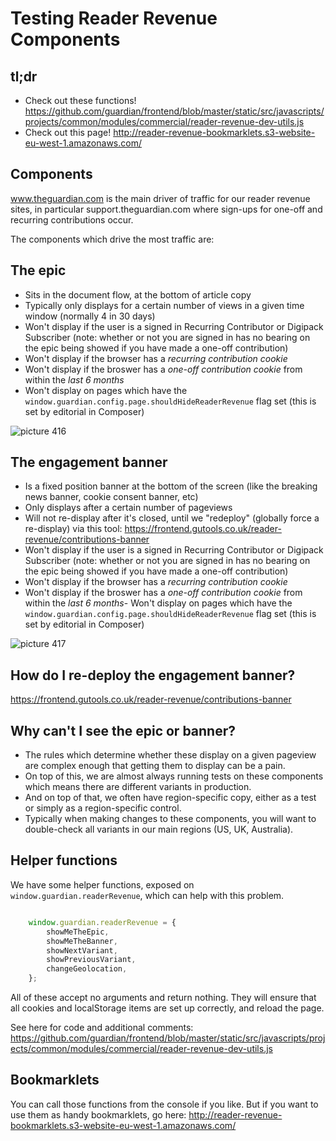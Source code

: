 Testing Reader Revenue Components
====================================

## tl;dr

- Check out these functions! https://github.com/guardian/frontend/blob/master/static/src/javascripts/projects/common/modules/commercial/reader-revenue-dev-utils.js
- Check out this page! http://reader-revenue-bookmarklets.s3-website-eu-west-1.amazonaws.com/

## Components

www.theguardian.com is the main driver of traffic for our reader revenue sites, in particular support.theguardian.com where sign-ups for one-off and recurring contributions occur.

The components which drive the most traffic are:

## The epic
- Sits in the document flow, at the bottom of article copy
- Typically only displays for a certain number of views in a given time window (normally 4 in 30 days)
- Won't display if the user is a signed in Recurring Contributor or Digipack Subscriber (note: whether or not you are signed in has no bearing on the epic being showed if you have made a one-off contribution)
- Won't display if the browser has a *recurring contribution cookie*
- Won't display if the broswer has a *one-off contribution cookie* from within the *last 6 months*
- Won't display on pages which have the `window.guardian.config.page.shouldHideReaderRevenue` flag set (this is set by editorial in Composer)

![picture 416](https://user-images.githubusercontent.com/5122968/49798164-891ad380-fd39-11e8-9835-cbd4c2050bc0.png)


## The engagement banner
- Is a fixed position banner at the bottom of the screen (like the breaking news banner, cookie consent banner, etc)
- Only displays after a certain number of pageviews
- Will not re-display after it's closed, until we "redeploy" (globally force a re-display) via this tool: https://frontend.gutools.co.uk/reader-revenue/contributions-banner
- Won't display if the user is a signed in Recurring Contributor or Digipack Subscriber (note: whether or not you are signed in has no bearing on the epic being showed if you have made a one-off contribution)
- Won't display if the browser has a *recurring contribution cookie*
- Won't display if the broswer has a *one-off contribution cookie* from within the *last 6 months*- Won't display on pages which have the `window.guardian.config.page.shouldHideReaderRevenue` flag set (this is set by editorial in Composer)

![picture 417](https://user-images.githubusercontent.com/5122968/49798163-891ad380-fd39-11e8-8645-5f07c389e4f1.png)

## How do I re-deploy the engagement banner?
https://frontend.gutools.co.uk/reader-revenue/contributions-banner

## Why can't I see the epic or banner?
- The rules which determine whether these display on a given pageview are complex enough that getting them to display can be a pain.
- On top of this, we are almost always running tests on these components which means there are different variants in production.
- And on top of that, we often have region-specific copy, either as a test or simply as a region-specific control.
- Typically when making changes to these components, you will want to double-check all variants in our main regions (US, UK, Australia).

## Helper functions
We have some helper functions, exposed on `window.guardian.readerRevenue`, which can help with this problem.

```javascript

    window.guardian.readerRevenue = {
        showMeTheEpic,
        showMeTheBanner,
        showNextVariant,
        showPreviousVariant,
        changeGeolocation,
    };

```
All of these accept no arguments and return nothing.
They will ensure that all cookies and localStorage items are set up correctly, and reload the page.

See here for code and additional comments: https://github.com/guardian/frontend/blob/master/static/src/javascripts/projects/common/modules/commercial/reader-revenue-dev-utils.js

## Bookmarklets
You can call those functions from the console if you like. But if you want to use them as handy bookmarklets, go here: http://reader-revenue-bookmarklets.s3-website-eu-west-1.amazonaws.com/
